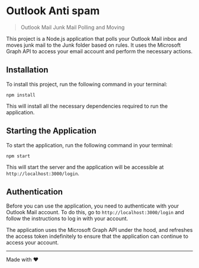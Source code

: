 # Outlook Anti spam

> Outlook Mail Junk Mail Polling and Moving

This project is a Node.js application that polls your Outlook Mail inbox and moves junk mail to the Junk folder based on rules. It uses the Microsoft Graph API to access your email account and perform the necessary actions.

## Installation

To install this project, run the following command in your terminal:

```
npm install
```

This will install all the necessary dependencies required to run the application.

## Starting the Application

To start the application, run the following command in your terminal:

```
npm start
```

This will start the server and the application will be accessible at `http://localhost:3000/login`.

## Authentication

Before you can use the application, you need to authenticate with your Outlook Mail account. To do this, go to `http://localhost:3000/login` and follow the instructions to log in with your account.

The application uses the Microsoft Graph API under the hood, and refreshes the access token indefinitely to ensure that the application can continue to access your account.

---

Made with ❤️
